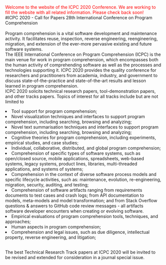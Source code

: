 <font color="red"> Welcome to the website of the ICPC 2020 Conference. We are working to fill the website with all related information.
             Please check back soon!</font>
<br>
 #ICPC 2020 - Call for Papers 28th International Conference on Program Comprehension
<br>
<br>
 Program comprehension is a vital software development and maintenance activity.
 It facilitates reuse, inspection, reverse engineering, reengineering, migration, and extension of the ever-more pervasive existing and future software systems.
 <br>
The IEEE International Conference on Program Comprehension (ICPC) is the main venue for work in program comprehension, which encompasses both the human activity of comprehending software as well as the processes and technologies supporting it. ICPC 2020 provides the quality conference for researchers and practitioners from academia, industry, and government to discuss state-of-the-practice and state-of-the-art results and lesson learned in program comprehension.
<br>
ICPC 2020 solicits technical research papers, tool-demonstration papers, and other tracks papers.
 Topics of interest for all tracks include but are not limited to <br>

 <li>Tool support for program comprehension; </li>
<li>Novel visualization techniques and interfaces to support program comprehension, including searching, browsing and analyzing;</li>
<li>Novel text summarisation techniques and interfaces to support program comprehension, including searching, browsing and analyzing;</li>
<li>Cognitive theories for program comprehension, including experiments, empirical studies, and case studies;</li>
<li>Individual, collaborative, distributed, and global program comprehension;</li>
<li>Comprehension of specific types of software systems, such as open/closed source, mobile applications, spreadsheets, web-based systems, legacy systems, product lines, libraries, multi-threaded
 applications, and systems of systems;</li>
<li>Comprehension in the context of diverse software process models and specific lifecycle activities,
 such as: maintenance, evolution, re-engineering, migration, security, auditing, and testing;</li>
<li>Comprehension of software artifacts ranging from requirements documents to test cases and crash logs;
 from API documentation to models, meta-models and model transformation; and from Stack Overflow questions & answers to
 GitHub code review messages - all artifacts software developer encounters when creating or evolving software.</li>
<li>Empirical evaluations of program comprehension tools, techniques, and approaches;</li>
<li>Human aspects in program comprehension;</li>
<li>Comprehension and legal issues, such as due diligence, intellectual property, reverse engineering, and litigation;</li>
<br>

The best Technical Research Track papers at ICPC 2020 will be invited to be revised and extended for consideration in a journal special issue.
